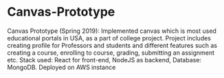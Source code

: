 # Canvas-Prototype
Canvas Prototype (Spring 2019): Implemented canvas which is most used educational portals in USA, as a part of college project. Project includes creating profile for Professors and students and different features such as creating a course, enrolling to course, grading, submitting an assignment etc. Stack used: React for front-end, NodeJS as backend, Database: MongoDB. Deployed on AWS instance
